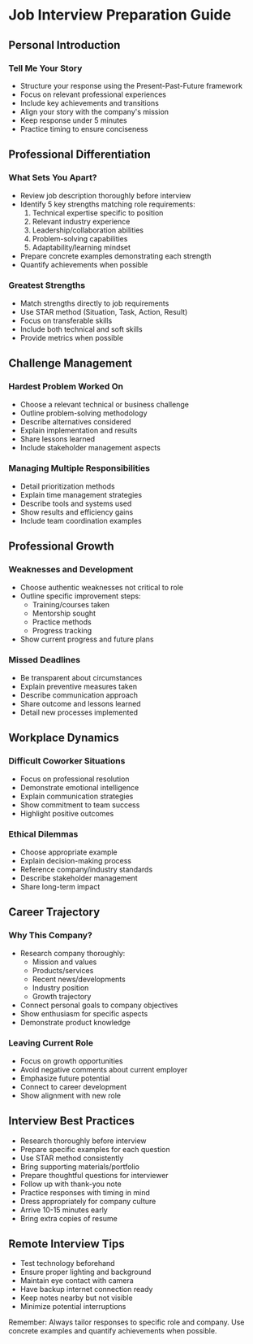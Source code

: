 # Job Interview Preparation Guide

## Personal Introduction
### Tell Me Your Story
- Structure your response using the Present-Past-Future framework
- Focus on relevant professional experiences
- Include key achievements and transitions
- Align your story with the company's mission
- Keep response under 5 minutes
- Practice timing to ensure conciseness

## Professional Differentiation
### What Sets You Apart?
- Review job description thoroughly before interview
- Identify 5 key strengths matching role requirements:
  1. Technical expertise specific to position
  2. Relevant industry experience
  3. Leadership/collaboration abilities
  4. Problem-solving capabilities
  5. Adaptability/learning mindset
- Prepare concrete examples demonstrating each strength
- Quantify achievements when possible

### Greatest Strengths
- Match strengths directly to job requirements
- Use STAR method (Situation, Task, Action, Result)
- Focus on transferable skills
- Include both technical and soft skills
- Provide metrics when possible

## Challenge Management
### Hardest Problem Worked On
- Choose a relevant technical or business challenge
- Outline problem-solving methodology
- Describe alternatives considered
- Explain implementation and results
- Share lessons learned
- Include stakeholder management aspects

### Managing Multiple Responsibilities
- Detail prioritization methods
- Explain time management strategies
- Describe tools and systems used
- Show results and efficiency gains
- Include team coordination examples

## Professional Growth
### Weaknesses and Development
- Choose authentic weaknesses not critical to role
- Outline specific improvement steps:
  - Training/courses taken
  - Mentorship sought
  - Practice methods
  - Progress tracking
- Show current progress and future plans

### Missed Deadlines
- Be transparent about circumstances
- Explain preventive measures taken
- Describe communication approach
- Share outcome and lessons learned
- Detail new processes implemented

## Workplace Dynamics
### Difficult Coworker Situations
- Focus on professional resolution
- Demonstrate emotional intelligence
- Explain communication strategies
- Show commitment to team success
- Highlight positive outcomes

### Ethical Dilemmas
- Choose appropriate example
- Explain decision-making process
- Reference company/industry standards
- Describe stakeholder management
- Share long-term impact

## Career Trajectory
### Why This Company?
- Research company thoroughly:
  - Mission and values
  - Products/services
  - Recent news/developments
  - Industry position
  - Growth trajectory
- Connect personal goals to company objectives
- Show enthusiasm for specific aspects
- Demonstrate product knowledge

### Leaving Current Role
- Focus on growth opportunities
- Avoid negative comments about current employer
- Emphasize future potential
- Connect to career development
- Show alignment with new role

## Interview Best Practices
- Research thoroughly before interview
- Prepare specific examples for each question
- Use STAR method consistently
- Bring supporting materials/portfolio
- Prepare thoughtful questions for interviewer
- Follow up with thank-you note
- Practice responses with timing in mind
- Dress appropriately for company culture
- Arrive 10-15 minutes early
- Bring extra copies of resume

## Remote Interview Tips
- Test technology beforehand
- Ensure proper lighting and background
- Maintain eye contact with camera
- Have backup internet connection ready
- Keep notes nearby but not visible
- Minimize potential interruptions

Remember: Always tailor responses to specific role and company. Use concrete examples and quantify achievements when possible.
